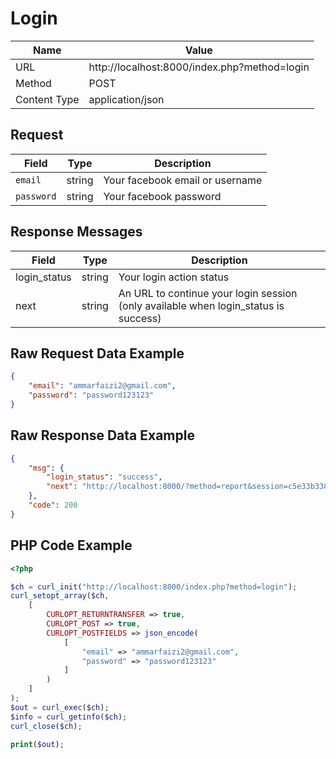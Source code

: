 # Login
|Name|Value|
|-----|------|
|URL| http://localhost:8000/index.php?method=login |
|Method| POST |
|Content Type| application/json|

## Request
|Field|Type|Description|
|----|----|---------|
|`email`|string| Your facebook email or username |
|`password`|string| Your facebook password |


## Response Messages
|Field|Type|Description|
|-----|-----|----------|
|login_status|string| Your login action status |
|next|string| An URL to continue your login session (only available when login_status is success)|


## Raw Request Data Example
```json
{
    "email": "ammarfaizi2@gmail.com",
    "password": "password123123"
}

```


## Raw Response Data Example
```json
{
    "msg": {
        "login_status": "success",
        "next": "http://localhost:8000/?method=report&session=c5e33b33877a2702f96a44f16bd219a2efd215f2"
    },
    "code": 200
}
```

## PHP Code Example
```php
<?php

$ch = curl_init("http://localhost:8000/index.php?method=login");
curl_setopt_array($ch, 
	[
		CURLOPT_RETURNTRANSFER => true,
		CURLOPT_POST => true,
		CURLOPT_POSTFIELDS => json_encode(
			[
				"email" => "ammarfaizi2@gmail.com",
				"password" => "password123123"
			]
		)
	]
);
$out = curl_exec($ch);
$info = curl_getinfo($ch);
curl_close($ch);

print($out);

```